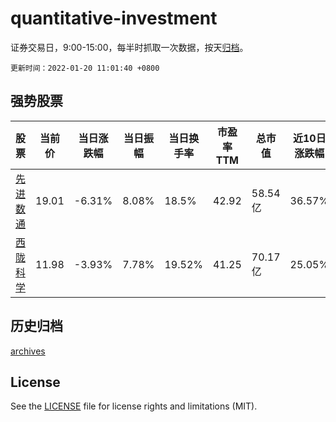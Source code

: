 # quantitative-investment

证券交易日，9:00-15:00，每半时抓取一次数据，按天[归档](archives)。

`更新时间：2022-01-20 11:01:40 +0800`

## 强势股票

|股票|当前价|当日涨跌幅|当日振幅|当日换手率|市盈率TTM|总市值|近10日涨跌幅|
|----|----|----|----|----|----|----|----|
|[先进数通](https://xueqiu.com/S/SZ300541)|19.01|-6.31%|8.08%|18.5%|42.92|58.54亿|36.57%|
|[西陇科学](https://xueqiu.com/S/SZ002584)|11.98|-3.93%|7.78%|19.52%|41.25|70.17亿|25.05%|

## 历史归档

[archives](archives)

## License

See the [LICENSE](LICENSE) file for license rights and limitations (MIT).
